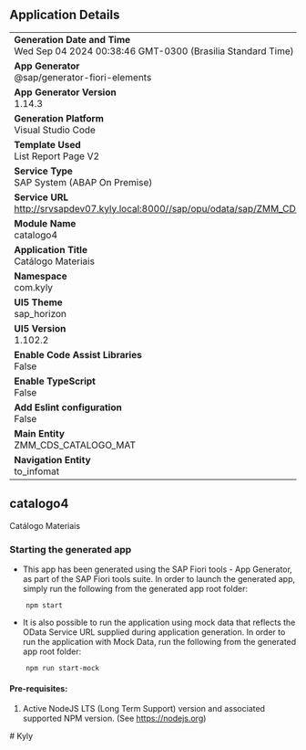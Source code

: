## Application Details
|               |
| ------------- |
|**Generation Date and Time**<br>Wed Sep 04 2024 00:38:46 GMT-0300 (Brasilia Standard Time)|
|**App Generator**<br>@sap/generator-fiori-elements|
|**App Generator Version**<br>1.14.3|
|**Generation Platform**<br>Visual Studio Code|
|**Template Used**<br>List Report Page V2|
|**Service Type**<br>SAP System (ABAP On Premise)|
|**Service URL**<br>http://srvsapdev07.kyly.local:8000//sap/opu/odata/sap/ZMM_CDS_CATALOGO_MAT_CDS|
|**Module Name**<br>catalogo4|
|**Application Title**<br>Catálogo Materiais|
|**Namespace**<br>com.kyly|
|**UI5 Theme**<br>sap_horizon|
|**UI5 Version**<br>1.102.2|
|**Enable Code Assist Libraries**<br>False|
|**Enable TypeScript**<br>False|
|**Add Eslint configuration**<br>False|
|**Main Entity**<br>ZMM_CDS_CATALOGO_MAT|
|**Navigation Entity**<br>to_infomat|

## catalogo4

Catálogo Materiais

### Starting the generated app

-   This app has been generated using the SAP Fiori tools - App Generator, as part of the SAP Fiori tools suite.  In order to launch the generated app, simply run the following from the generated app root folder:

```
    npm start
```

- It is also possible to run the application using mock data that reflects the OData Service URL supplied during application generation.  In order to run the application with Mock Data, run the following from the generated app root folder:

```
    npm run start-mock
```

#### Pre-requisites:

1. Active NodeJS LTS (Long Term Support) version and associated supported NPM version.  (See https://nodejs.org)


#   K y l y  
 